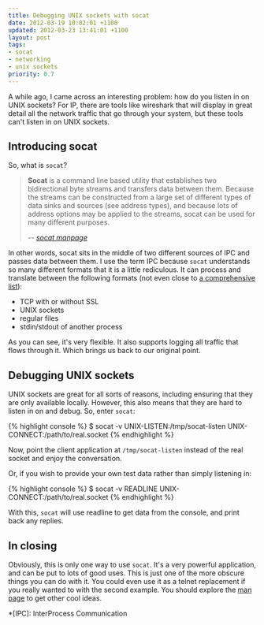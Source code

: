 ```yaml
---
title: Debugging UNIX sockets with socat
date: 2012-03-19 10:02:01 +1100
updated: 2012-03-23 13:41:01 +1100
layout: post
tags:
- socat
- networking
- unix sockets
priority: 0.7
---
```


A while ago, I came across an interesting problem: how do you listen in on 
UNIX sockets? For IP, there are tools like wireshark that will display in
great detail all the network traffic that go through your system, but these
tools can't listen in on UNIX sockets.

Introducing socat
-----------------

So, what is `socat`?

> **Socat** is a command line based utility that establishes two bidirectional
> byte streams and transfers data between them. Because the streams can be
> constructed from a large set of different types of data sinks and sources
> (see address types), and because lots of address options may be applied to
> the streams, socat can be used for many different purposes.
>
> *-- [socat manpage][man socat]*

In other words, socat sits in the middle of two different sources of IPC
and passes data between them. I use the term IPC because `socat` understands
so many different formats that it is a little rediculous. It can process and
translate between the following formats (not even close to 
[a comprehensive list][socat protocols]):

* TCP with or without SSL
* UNIX sockets
* regular files
* stdin/stdout of another process

As you can see, it's very flexible. It also supports logging all traffic that
flows through it. Which brings us back to our original point.

Debugging UNIX sockets
----------------------

UNIX sockets are great for all sorts of reasons, including ensuring that they
are only available locally. However, this also means that they are hard to
listen in on and debug. So, enter `socat`:

{% highlight console %}
$ socat -v UNIX-LISTEN:/tmp/socat-listen UNIX-CONNECT:/path/to/real.socket
{% endhighlight %}

Now, point the client application at `/tmp/socat-listen` instead of the real
socket and enjoy the conversation.

Or, if you wish to provide your own test data rather than simply listening in:

{% highlight console %}
$ socat -v READLINE UNIX-CONNECT:/path/to/real.socket
{% endhighlight %}

With this, `socat` will use readline to get data from the console, and print
back any replies.

In closing
----------

Obviously, this is only one way to use `socat`. It's a very powerful application,
and can be put to lots of good uses. This is just one of the more obscure things
you can do with it. You could even use it as a telnet replacement if you really
wanted to with the second example. You should explore the [man page][man socat]
to get other cool ideas.


[man socat]: http://www.dest-unreach.org/socat/doc/socat.html
[socat protocols]: http://www.dest-unreach.org/socat/doc/socat.html#ADDRESS_CREAT

*[IPC]: InterProcess Communication
